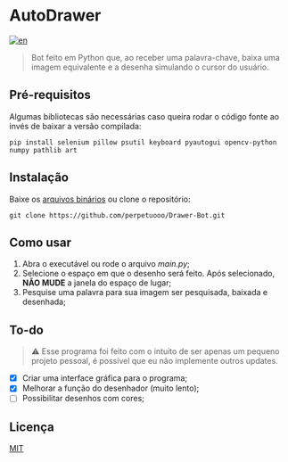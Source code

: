 # AutoDrawer
[![en](https://img.shields.io/badge/lang-en-red.svg)](README.md)
> Bot feito em Python que, ao receber uma palavra-chave, baixa uma imagem equivalente e a desenha simulando o cursor do usuário. 

## Pré-requisitos
Algumas bibliotecas são necessárias caso queira rodar o código fonte ao invés de baixar a versão compilada:
```
pip install selenium pillow psutil keyboard pyautogui opencv-python numpy pathlib art
```
## Instalação
Baixe os [arquivos binários](https://github.com/perpetuooo/Drawer-Bot/releases) ou clone o repositório:
```
git clone https://github.com/perpetuooo/Drawer-Bot.git
```
## Como usar
1. Abra o executável ou rode o arquivo *main.py*;
2. Selecione o espaço em que o desenho será feito. Após selecionado, **NÃO MUDE** a janela do espaço de lugar;
3. Pesquise uma palavra para sua imagem ser pesquisada, baixada e desenhada;

## To-do
>⚠ Esse programa foi feito com o intuito de ser apenas um pequeno projeto pessoal, é possível que eu não implemente outros updates.
 - [x] Criar uma interface gráfica para o programa;
 - [x] Melhorar a função do desenhador (muito lento);
 - [ ] Possibilitar desenhos com cores;
 
 ## Licença
 [MIT](LICENSE.md)
